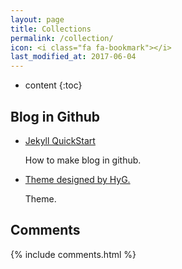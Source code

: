```yaml
---
layout: page
title: Collections
permalink: /collection/
icon: <i class="fa fa-bookmark"></i>
last_modified_at: 2017-06-04
---
```


* content
{:toc}

## Blog in Github

* [Jekyll QuickStart](http://jekyllbootstrap.com/usage/jekyll-quick-start.html)

    How to make blog in github.

* [Theme designed by HyG.](https://github.com/hungchicheng/gaohaoyang.github.io)

    Theme.



## Comments

{% include comments.html %}
